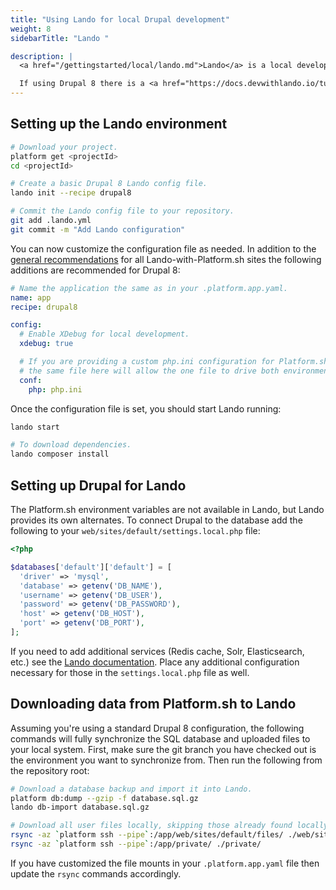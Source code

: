 ```yaml
---
title: "Using Lando for local Drupal development"
weight: 8
sidebarTitle: "Lando "

description: |
  <a href="/gettingstarted/local/lando.md">Lando</a> is a local development platform that works well with Platform.sh.  Once installed locally it is a simple matter to create an approximate equivalent of your Platform.sh environment for development.<br><br>

  If using Drupal 8 there is a <a href="https://docs.devwithlando.io/tutorials/drupal8.html"><code>drupal8</code></a> recipe available that is a good starting point for your site.
---
```


## Setting up the Lando environment

```bash
# Download your project.
platform get <projectId>
cd <projectId>

# Create a basic Drupal 8 Lando config file.
lando init --recipe drupal8

# Commit the Lando config file to your repository.
git add .lando.yml
git commit -m "Add Lando configuration"
```

You can now customize the configuration file as needed.  In addition to the [general recommendations](/gettingstarted/local/lando.md#lando-yml-configuration) for all Lando-with-Platform.sh sites the following additions are recommended for Drupal 8:

```yaml
# Name the application the same as in your .platform.app.yaml.
name: app
recipe: drupal8

config:
  # Enable XDebug for local development.
  xdebug: true

  # If you are providing a custom php.ini configuration for Platform.sh, specifying
  # the same file here will allow the one file to drive both environments.
  conf:
    php: php.ini
```

Once the configuration file is set, you should start Lando running:

```bash
lando start

# To download dependencies.
lando composer install
```

## Setting up Drupal for Lando

The Platform.sh environment variables are not available in Lando, but Lando provides its own alternates.  To connect Drupal to the database add the following to your `web/sites/default/settings.local.php` file:

```php
<?php

$databases['default']['default'] = [
  'driver' => 'mysql',
  'database' => getenv('DB_NAME'),
  'username' => getenv('DB_USER'),
  'password' => getenv('DB_PASSWORD'),
  'host' => getenv('DB_HOST'),
  'port' => getenv('DB_PORT'),
];
```

If you need to add additional services (Redis cache, Solr, Elasticsearch, etc.) see the [Lando documentation](https://docs.lndo.io/config/services.html).  Place any additional configuration necessary for those in the `settings.local.php` file as well.

## Downloading data from Platform.sh to Lando

Assuming you're using a standard Drupal 8 configuration, the following commands will fully synchronize the SQL database and uploaded files to your local system.  First, make sure the git branch you have checked out is the environment you want to synchronize from.  Then run the following from the repository root:

```bash
# Download a database backup and import it into Lando.
platform db:dump --gzip -f database.sql.gz
lando db-import database.sql.gz

# Download all user files locally, skipping those already found locally.
rsync -az `platform ssh --pipe`:/app/web/sites/default/files/ ./web/sites/default/files/
rsync -az `platform ssh --pipe`:/app/private/ ./private/
```

If you have customized the file mounts in your `.platform.app.yaml` file then update the `rsync` commands accordingly.
